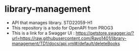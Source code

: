 # library-management
- API that manages library. STD22059-H1
- This repository is a todo for OpenAPI from PROG3
- This is a link for a Swagger UI : https://petstore.swagger.io/?url=https://raw.githubusercontent.com/Ravo1401/library-management/TD1/docs/api.yml#/default/deleteBooks
